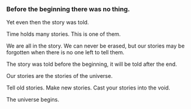 

### Before the beginning there was no thing.  
Yet even then the story was told.

Time holds many stories. This is one of them.

We are all in the story. We can never be erased, but our stories may be forgotten when there is no one left to tell them. 

The story was told before the beginning, it will be told after the end.

Our stories are the stories of the universe.

Tell old stories. Make new stories. Cast your stories into the void. 

The universe begins.